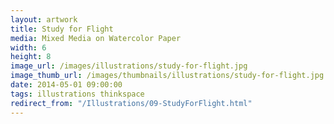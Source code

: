 ```yaml
---
layout: artwork
title: Study for Flight
media: Mixed Media on Watercolor Paper
width: 6
height: 8
image_url: /images/illustrations/study-for-flight.jpg
image_thumb_url: /images/thumbnails/illustrations/study-for-flight.jpg
date: 2014-05-01 09:00:00
tags: illustrations thinkspace
redirect_from: "/Illustrations/09-StudyForFlight.html"
---
```

